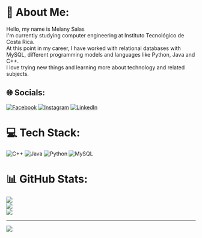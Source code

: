 # 💫 About Me:
Hello, my name is Melany Salas<br>I'm currently studying computer engineering at Instituto Tecnológico de Costa Rica.<br>At this point in my career, I have worked with relational databases with MySQL, different programming models and languages like Python, Java and C++.<br>I love trying new things and learning more about technology and related subjects.


## 🌐 Socials:
[![Facebook](https://img.shields.io/badge/Facebook-%231877F2.svg?logo=Facebook&logoColor=white)](https://facebook.com/https://www.facebook.com/melany.salasfernandez?mibextid=ZbWKwL) [![Instagram](https://img.shields.io/badge/Instagram-%23E4405F.svg?logo=Instagram&logoColor=white)](https://instagram.com/mel_safer) [![LinkedIn](https://img.shields.io/badge/LinkedIn-%230077B5.svg?logo=linkedin&logoColor=white)](https://linkedin.com/in/linkedin.com/in/melany-salas-fernández-383328260) 

# 💻 Tech Stack:
![C++](https://img.shields.io/badge/c++-%2300599C.svg?style=flat-square&logo=c%2B%2B&logoColor=white) ![Java](https://img.shields.io/badge/java-%23ED8B00.svg?style=flat-square&logo=java&logoColor=white) ![Python](https://img.shields.io/badge/python-3670A0?style=flat-square&logo=python&logoColor=ffdd54) ![MySQL](https://img.shields.io/badge/mysql-%2300f.svg?style=flat-square&logo=mysql&logoColor=white)
# 📊 GitHub Stats:
![](https://github-readme-stats.vercel.app/api?username=MelSaFer&theme=gotham&hide_border=true&include_all_commits=false&count_private=false)<br/>
![](https://github-readme-streak-stats.herokuapp.com/?user=MelSaFer&theme=gotham&hide_border=true)<br/>
![](https://github-readme-stats.vercel.app/api/top-langs/?username=MelSaFer&theme=gotham&hide_border=true&include_all_commits=false&count_private=false&layout=compact)

---
[![](https://visitcount.itsvg.in/api?id=MelSaFer&icon=0&color=0)](https://visitcount.itsvg.in)

<!-- Proudly created with GPRM ( https://gprm.itsvg.in ) -->

